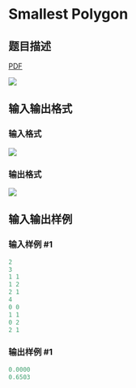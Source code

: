 # Smallest Polygon

## 题目描述

[problemUrl]: https://uva.onlinejudge.org/index.php?option=com_onlinejudge&Itemid=8&category=278&page=show_problem&problem=3808

[PDF](https://uva.onlinejudge.org/external/123/p12386.pdf)

![](https://cdn.luogu.com.cn/upload/vjudge_pic/UVA12386/450326339d27a602d34e89ec6b0b55a6dd941d16.png)

## 输入输出格式

### 输入格式

![](https://cdn.luogu.com.cn/upload/vjudge_pic/UVA12386/c4ec9fa474d9da462ba520b7a1fa7991d2f48fab.png)

### 输出格式

![](https://cdn.luogu.com.cn/upload/vjudge_pic/UVA12386/1a534b031c66fb53980341a9a17371860a9a4743.png)

## 输入输出样例

### 输入样例 #1

```cpp
2
3
1 1
1 2
2 1
4
0 0
1 1
0 2
2 1
```


### 输出样例 #1

```cpp
0.0000
0.6503
```


